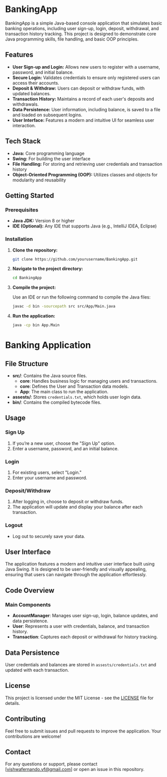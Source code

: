 # BankingApp

BankingApp is a simple Java-based console application that simulates basic banking operations, including user sign-up, login, deposit, withdrawal, and transaction history tracking. This project is designed to demonstrate core Java programming skills, file handling, and basic OOP principles.

## Features

- **User Sign-up and Login:** Allows new users to register with a username, password, and initial balance.
- **Secure Login:** Validates credentials to ensure only registered users can access their accounts.
- **Deposit & Withdraw:** Users can deposit or withdraw funds, with updated balances.
- **Transaction History:** Maintains a record of each user's deposits and withdrawals.
- **Data Persistence:** User information, including balance, is saved to a file and loaded on subsequent logins.
- **User Interface:** Features a modern and intuitive UI for seamless user interaction.

## Tech Stack

- **Java:** Core programming language
- **Swing:** For building the user interface
- **File Handling:** For storing and retrieving user credentials and transaction history
- **Object-Oriented Programming (OOP):** Utilizes classes and objects for modularity and reusability

## Getting Started

### Prerequisites

- **Java JDK:** Version 8 or higher
- **IDE (Optional):** Any IDE that supports Java (e.g., IntelliJ IDEA, Eclipse)

### Installation

1. **Clone the repository:**

   ```bash
   git clone https://github.com/yourusername/BankingApp.git
   ```

2. **Navigate to the project directory:**
   
   ```bash
   cd BankingApp
   ```

3. **Compile the project:**

   Use an IDE or run the following command to compile the Java files:

   ```bash
   javac -d bin -sourcepath src src/App/Main.java
   ```
4. **Run the application:**

   ```bash
   java -cp bin App.Main
   ```

# Banking Application

## File Structure
- **src/**: Contains the Java source files.
    - **core**: Handles business logic for managing users and transactions.
    - **core**: Defines the User and Transaction data models.
    - **App**: The main class to run the application.
- **assests/**: Stores `credentials.txt`, which holds user login data.
- **bin/**: Contains the compiled bytecode files.

## Usage

### Sign Up
1. If you’re a new user, choose the "Sign Up" option.
2. Enter a username, password, and an initial balance.

### Login
1. For existing users, select "Login."
2. Enter your username and password.

### Deposit/Withdraw
1. After logging in, choose to deposit or withdraw funds.
2. The application will update and display your balance after each transaction.

### Logout
- Log out to securely save your data.

## User Interface
The application features a modern and intuitive user interface built using Java Swing. It is designed to be user-friendly and visually appealing, ensuring that users can navigate through the application effortlessly.



## Code Overview

### Main Components
- **AccountManager**: Manages user sign-up, login, balance updates, and data persistence.
- **User**: Represents a user with credentials, balance, and transaction history.
- **Transaction**: Captures each deposit or withdrawal for history tracking.

## Data Persistence
User credentials and balances are stored in `assests/credentials.txt` and updated with each transaction.

## License
This project is licensed under the MIT License - see the [LICENSE](./LICENSE) file for details.

## Contributing
Feel free to submit issues and pull requests to improve the application. Your contributions are welcome!

## Contact
For any questions or support, please contact [vishwafernando.vf@gmail.com] or open an issue in this repository.  
